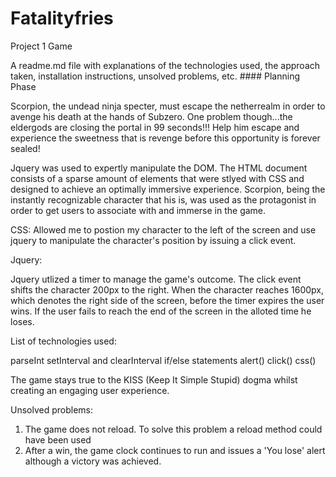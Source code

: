 # Fatalityfries
Project 1 Game

A readme.md file with explanations of the technologies used, the approach taken, installation instructions, unsolved problems, etc. #### Planning Phase

Scorpion, the undead ninja specter, must escape the netherrealm in order to avenge his death at the hands of Subzero. One problem though...the eldergods are closing the portal in 99 seconds!!!  Help him escape and experience the sweetness that is revenge before this opportunity is forever sealed! 

Jquery was used to expertly manipulate the DOM. The HTML document consists of a sparse amount of elements that were stlyed with CSS and designed to achieve an optimally immersive experience. Scorpion, being the instantly recognizable character that his is, was used as the protagonist in order to get users to associate with and immerse in the game.

CSS: Allowed me to postion my character to the left of the screen and use jquery to manipulate the character's position by issuing a click event.

Jquery:

Jquery utlized a timer to manage the game's outcome. The click event shifts the character 200px to the right. When the character reaches 1600px, which denotes the right side of the screen, before the timer expires the user wins. If the user fails to reach the end of the screen in the alloted time he loses.

List of technologies used:

parseInt
setInterval and clearInterval
if/else statements
alert()
click()
css()


The game stays true to the KISS (Keep It Simple Stupid) dogma whilst creating an engaging user experience.

Unsolved problems:
1. The game does not reload. To solve this problem a reload method could have been used
2. After a win, the game clock continues to run and issues a 'You lose' alert although a victory was achieved.






















